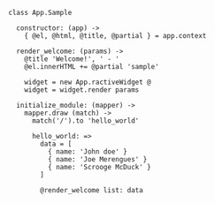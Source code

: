 
    class App.Sample

      constructor: (app) ->
        { @el, @html, @title, @partial } = app.context

      render_welcome: (params) ->
        @title 'Welcome!', ' - '
        @el.innerHTML += @partial 'sample'

        widget = new App.ractiveWidget @
        widget = widget.render params

      initialize_module: (mapper) ->
        mapper.draw (match) ->
          match('/').to 'hello_world'

          hello_world: =>
            data = [
              { name: 'John doe' }
              { name: 'Joe Merengues' }
              { name: 'Scrooge McDuck' }
            ]

            @render_welcome list: data

